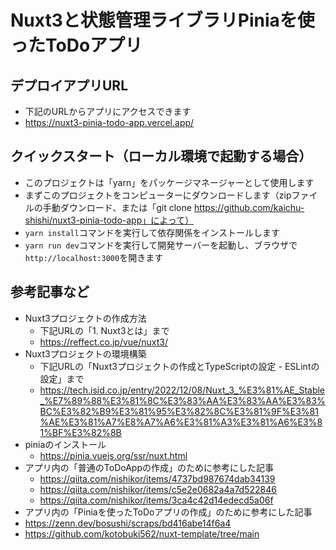 # Nuxt3と状態管理ライブラリPiniaを使ったToDoアプリ

## デプロイアプリURL
- 下記のURLからアプリにアクセスできます
- https://nuxt3-pinia-todo-app.vercel.app/

## クイックスタート（ローカル環境で起動する場合）
- このプロジェクトは「yarn」をパッケージマネージャーとして使用します
- まずこのプロジェクトをコンピューターにダウンロードします（zipファイルの手動ダウンロード、または「git clone https://github.com/kaichu-shishi/nuxt3-pinia-todo-app」によって）
- `yarn install`コマンドを実行して依存関係をインストールします
- `yarn run dev`コマンドを実行して開発サーバーを起動し、ブラウザで`http://localhost:3000`を開きます

## 参考記事など
- Nuxt3プロジェクトの作成方法
  - 下記URLの「1. Nuxt3とは」まで
  - https://reffect.co.jp/vue/nuxt3/
- Nuxt3プロジェクトの環境構築
  - 下記URLの「Nuxt3プロジェクトの作成とTypeScriptの設定 - ESLintの設定」まで
  - https://tech.isid.co.jp/entry/2022/12/08/Nuxt_3_%E3%81%AE_Stable_%E7%89%88%E3%81%8C%E3%83%AA%E3%83%AA%E3%83%BC%E3%82%B9%E3%81%95%E3%82%8C%E3%81%9F%E3%81%AE%E3%81%A7%E8%A7%A6%E3%81%A3%E3%81%A6%E3%81%BF%E3%82%8B
- piniaのインストール
  - https://pinia.vuejs.org/ssr/nuxt.html
- アプリ内の「普通のToDoAppの作成」のために参考にした記事
  -  https://qiita.com/nishikor/items/4737bd987674dab34139
  -  https://qiita.com/nishikor/items/c5e2e0682a4a7d522846
  -  https://qiita.com/nishikor/items/3ca4c42d14edecd5a06f
-  アプリ内の「Piniaを使ったToDoアプリの作成」のために参考にした記事
  -  https://zenn.dev/bosushi/scraps/bd416abe14f6a4
  -  https://github.com/kotobuki562/nuxt-template/tree/main
